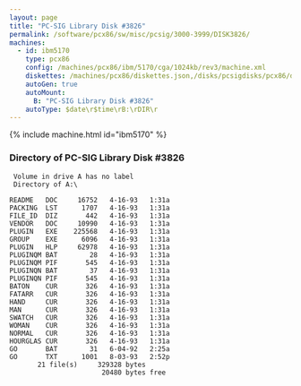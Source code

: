 ```yaml
---
layout: page
title: "PC-SIG Library Disk #3826"
permalink: /software/pcx86/sw/misc/pcsig/3000-3999/DISK3826/
machines:
  - id: ibm5170
    type: pcx86
    config: /machines/pcx86/ibm/5170/cga/1024kb/rev3/machine.xml
    diskettes: /machines/pcx86/diskettes.json,/disks/pcsigdisks/pcx86/diskettes.json
    autoGen: true
    autoMount:
      B: "PC-SIG Library Disk #3826"
    autoType: $date\r$time\rB:\rDIR\r
---
```


{% include machine.html id="ibm5170" %}

### Directory of PC-SIG Library Disk #3826

     Volume in drive A has no label
     Directory of A:\

    README   DOC     16752   4-16-93   1:31a
    PACKING  LST      1707   4-16-93   1:31a
    FILE_ID  DIZ       442   4-16-93   1:31a
    VENDOR   DOC     10990   4-16-93   1:31a
    PLUGIN   EXE    225568   4-16-93   1:31a
    GROUP    EXE      6096   4-16-93   1:31a
    PLUGIN   HLP     62978   4-16-93   1:31a
    PLUGINQM BAT        28   4-16-93   1:31a
    PLUGINQM PIF       545   4-16-93   1:31a
    PLUGINQN BAT        37   4-16-93   1:31a
    PLUGINQN PIF       545   4-16-93   1:31a
    BATON    CUR       326   4-16-93   1:31a
    FATARR   CUR       326   4-16-93   1:31a
    HAND     CUR       326   4-16-93   1:31a
    MAN      CUR       326   4-16-93   1:31a
    SWATCH   CUR       326   4-16-93   1:31a
    WOMAN    CUR       326   4-16-93   1:31a
    NORMAL   CUR       326   4-16-93   1:31a
    HOURGLAS CUR       326   4-16-93   1:31a
    GO       BAT        31   6-04-92   2:25a
    GO       TXT      1001   8-03-93   2:52p
           21 file(s)     329328 bytes
                           20480 bytes free
